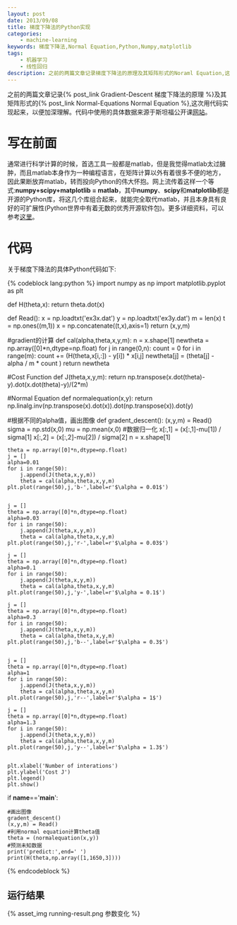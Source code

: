 ```yaml
---
layout: post
date: 2013/09/08
title: 梯度下降法的Python实现
categories: 
    - machine-learning
keywords: 梯度下降法,Normal Equation,Python,Numpy,matplotlib
tags: 
    - 机器学习
    - 线性回归
description: 之前的两篇文章记录梯度下降法的原理及其矩阵形式的Noraml Equation,这次用代码实现起来，以便加深理解。
---
```


之前的两篇文章记录{% post_link Gradient-Descent 梯度下降法的原理 %}及其矩阵形式的{% post_link Normal-Equations  Normal Equation %},这次用代码实现起来，以便加深理解。代码中使用的具体数据来源于斯坦福公开课[网站](http://openclassroom.stanford.edu/MainFolder/DocumentPage.php?course=DeepLearning&doc=exercises/ex3/ex3.html 'Deep Leaning')。

# 写在前面

通常进行科学计算的时候，首选工具一般都是matlab，但是我觉得matlab太过臃肿，而且matlab本身作为一种编程语言，在矩阵计算以外有着很多不便的地方，因此果断放弃matlab，转而投向Python的伟大怀抱。网上流传着这样一个等式:**numpy+scipy+matplotlib = matlab**，其中**numpy**、**scipy**和**matplotlib**都是开源的Python库，将这几个库组合起来，就能完全取代matlab，并且本身具有良好的可扩展性(Python世界中有着无数的优秀开源软件包)。更多详细资料，可以参考[这里](http://www.scipy.org/ 'Scipy')。

# 代码

关于梯度下降法的具体Python代码如下:

{% codeblock lang:python %}
import numpy as np
import matplotlib.pyplot as plt


def H(theta,x):
    return theta.dot(x)

def Read():
    x = np.loadtxt('ex3x.dat')
    y = np.loadtxt('ex3y.dat')
    m = len(x)
    t = np.ones((m,1))
    x = np.concatenate((t,x),axis=1)
    return (x,y,m)


#gradient的计算
def cal(alpha,theta,x,y,m):
    n = x.shape[1]
    newtheta = np.array([0]*n,dtype=np.float)
    for j in range(0,n):
        count = 0
        for i in range(m):
            count += (H(theta,x[i,:]) - y[i]) * x[i,j]
        newtheta[j] = (theta[j] - alpha / m * count )
    return newtheta

#Cost Function
def J(theta,x,y,m):
    return np.transpose(x.dot(theta)-y).dot(x.dot(theta)-y)/(2*m)

#Normal Equation
def normalequation(x,y):
    return np.linalg.inv(np.transpose(x).dot(x)).dot(np.transpose(x)).dot(y)

#根据不同的alpha值，画出图像
def gradent_descent():
    (x,y,m) = Read()
    sigma = np.std(x,0)
    mu = np.mean(x,0)
    #数据归一化
    x[:,1] = (x[:,1]-mu[1]) / sigma[1]
    x[:,2] = (x[:,2]-mu[2]) / sigma[2]
    n = x.shape[1]

    theta = np.array([0]*n,dtype=np.float)
    j = []
    alpha=0.01
    for i in range(50):
        j.append(J(theta,x,y,m))
        theta = cal(alpha,theta,x,y,m)
    plt.plot(range(50),j,'b-',label=r'$\alpha = 0.01$')


    j = []
    theta = np.array([0]*n,dtype=np.float)
    alpha=0.03
    for i in range(50):
        j.append(J(theta,x,y,m))
        theta = cal(alpha,theta,x,y,m)
    plt.plot(range(50),j,'r-',label=r'$\alpha = 0.03$')

    j = []
    theta = np.array([0]*n,dtype=np.float)
    alpha=0.1
    for i in range(50):
        j.append(J(theta,x,y,m))
        theta = cal(alpha,theta,x,y,m)
    plt.plot(range(50),j,'y-',label=r'$\alpha = 0.1$')

    j = []
    theta = np.array([0]*n,dtype=np.float)
    alpha=0.3
    for i in range(50):
        j.append(J(theta,x,y,m))
        theta = cal(alpha,theta,x,y,m)
    plt.plot(range(50),j,'b--',label=r'$\alpha = 0.3$')


    j = []
    theta = np.array([0]*n,dtype=np.float)
    alpha=1
    for i in range(50):
        j.append(J(theta,x,y,m))
        theta = cal(alpha,theta,x,y,m)
    plt.plot(range(50),j,'r--',label=r'$\alpha = 1$')

    j = []
    theta = np.array([0]*n,dtype=np.float)
    alpha=1.3
    for i in range(50):
        j.append(J(theta,x,y,m))
        theta = cal(alpha,theta,x,y,m)
    plt.plot(range(50),j,'y--',label=r'$\alpha = 1.3$')


    plt.xlabel('Number of interations')
    plt.ylabel('Cost J')
    plt.legend()
    plt.show()


if __name__=='__main__':

    #画出图像
    gradent_descent()
    (x,y,m) = Read()
    #利用normal equation计算theta值
    theta = (normalequation(x,y))
    #预测未知数据
    print('predict:',end=' ')
    print(H(theta,np.array([1,1650,3])))
{% endcodeblock %}


## 运行结果

{% asset_img running-result.png 参数变化 %}


